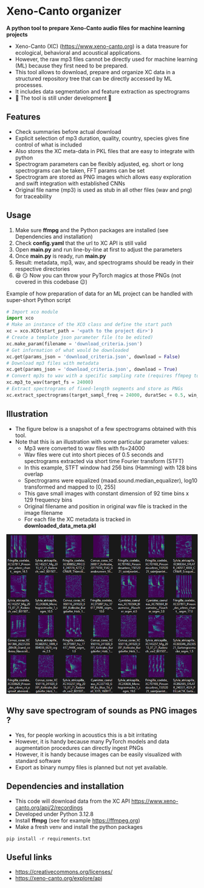 # Xeno-Canto organizer

**A python tool to prepare Xeno-Canto audio files for machine learning projects**

* Xeno-Canto (XC) (https://www.xeno-canto.org) is a data treasure for ecological, behavioral and acoustical applications. 
* However, the raw mp3 files cannot be directly used for machine learning (ML) because they first need to be prepared. 
* This tool allows to download, prepare and organize XC data in a structured repository tree that can be directly accessed by ML processes.
* It includes data segmentation and feature extraction as spectrograms
* :construction: The tool is still under development :construction:

## Features
* Check summaries before actual download
* Explicit selection of mp3 duration, quality, country, species gives fine control of what is included
* Also stores the XC meta-data in PKL files that are easy to integrate with python
* Spectrogram parameters can be flexibly adjusted, eg. short or long spectrograms can be taken, FFT params can be set
* Spectrogram are stored as PNG images which allows easy exploration and swift integration with established CNNs
* Original file name (mp3) is used as stub in all other files (wav and png) for traceability

## Usage
1. Make sure **ffmpg** and the Python packages are installed (see Dependencies and installation)
2. Check **config.yaml** that the url to XC API is still valid
3. Open **main.py** and run line-by-line at first to adjust the parameters
4. Once **main.py** is ready, run **main.py**
5. Result: metadata, mp3, wav, and spectrograms should be ready in their respective directories
6. :satisfied: :smirk: Now you can throw your PyTorch magics at those PNGs (not covered in this codebase :wink:) 

Example of how preparation of data for an ML project can be handled with super-short Python script
```python
# Import xco module
import xco 
# Make an instance of the XCO class and define the start path 
xc = xco.XCO(start_path = '<path to the project dir>')
# Create a template json parameter file (to be edited)
xc.make_param(filename = 'download_criteria.json')
# Get information of what would be downloaded
xc.get(params_json = 'download_criteria.json', download = False)
# Download mp3 files with metadata  
xc.get(params_json = 'download_criteria.json', download = True)
# Convert mp3s to wav with a specific sampling rate (requires ffmpeg to be installed)
xc.mp3_to_wav(target_fs = 24000)
# Extract spectrograms of fixed-length segments and store as PNGs
xc.extract_spectrograms(target_sampl_freq = 24000, duratSec = 0.5, win_siz = 256, win_olap = 128, seg_step_size = 0.5)
```

## Illustration
* The figure below is a snapshot of a few spectrograms obtained with this tool.
* Note that this is an illustration with some particular parameter values:
    * Mp3 were converted to wav files with fs=24000
    * Wav files were cut into short pieces of 0.5 seconds and spectrograms extracted via short time Fourier transform (STFT)
    * In this example, STFT window had 256 bins (Hamming) with 128 bins overlap
    * Spectrograms were equalized (maad.sound.median_equalizer), log10 transformed and mapped to [0, 255]
    * This gave small images with constant dimension of 92 time bins x 129 frequency bins
    * Original filename and position in original wav file is tracked in the image filename
    * For each file the XC metadata is tracked in **downloaded_data_meta.pkl**

![](./images/spectros_01.png)  

## Why save spectrogram of sounds as PNG images ?
* Yes, for people working in acoustics this is a bit irritating
* However, it is handy because many PyTorch models and data augmentation procedures can directly ingest PNGs
* However, it is handy because images can be easily visualized with standard software
* Export as binary numpy files is planned but not yet available.

## Dependencies and installation
* This code will download data from the XC API https://www.xeno-canto.org/api/2/recordings
* Developed under Python 3.12.8
* Install **ffmpg** (see for example https://ffmpeg.org)
* Make a fresh venv and install the python packages 
```
pip install -r requirements.txt
```

## Useful links
* https://creativecommons.org/licenses/
* https://xeno-canto.org/explore/api















